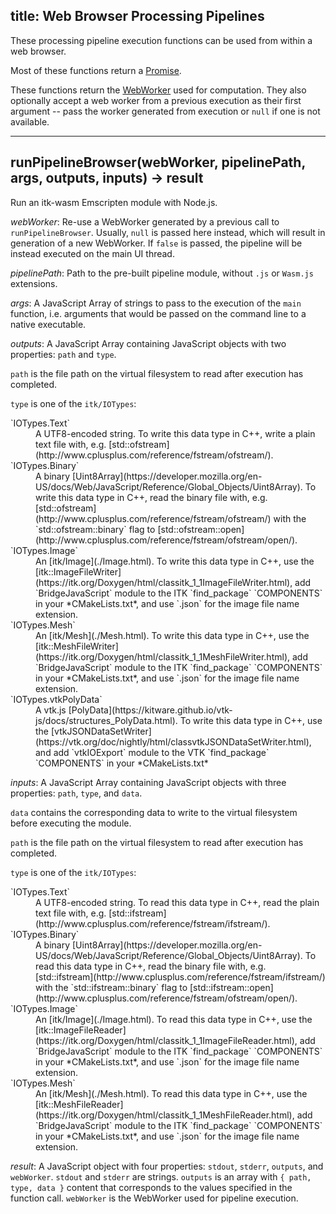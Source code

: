 title: Web Browser Processing Pipelines
---

These processing pipeline execution functions can be used from within a web
browser.

Most of these functions return a [Promise](https://developer.mozilla.org/en-US/docs/Web/JavaScript/Reference/Global_Objects/Promise).

These functions return the [WebWorker](https://developer.mozilla.org/en-US/docs/Web/API/Web_Workers_API/Using_web_workers) used for computation. They also optionally accept a web worker from a previous execution as their first argument -- pass the worker generated from execution or `null` if one is not available.

---

## runPipelineBrowser(webWorker, pipelinePath, args, outputs, inputs) -> result

Run an itk-wasm Emscripten module with Node.js.

*webWorker*: Re-use a WebWorker generated by a previous call to `runPipelineBrowser`. Usually, `null` is passed here instead, which will result in generation of a new WebWorker. If `false` is passed, the pipeline will be instead executed on the main UI thread.

*pipelinePath*: Path to the pre-built pipeline module, without `.js` or `Wasm.js` extensions.

*args*:         A JavaScript Array of strings to pass to the execution of the `main` function, i.e. arguments that would be passed on the command line to a native executable.

*outputs*:      A JavaScript Array containing JavaScript objects with two properties: `path` and `type`.

`path` is the file path on the virtual filesystem to read after execution has completed.

`type` is one of the `itk/IOTypes`:
<dl>
  <dt>`IOTypes.Text`</dt><dd>A UTF8-encoded string. To write this data type in C++, write a plain text file with, e.g.  [std::ofstream](http://www.cplusplus.com/reference/fstream/ofstream/).</dd>
  <dt>`IOTypes.Binary`</dt><dd>A binary [Uint8Array](https://developer.mozilla.org/en-US/docs/Web/JavaScript/Reference/Global_Objects/Uint8Array). To write this data type in C++, read the binary file with, e.g.  [std::ofstream](http://www.cplusplus.com/reference/fstream/ofstream/) with the `std::ofstream::binary` flag to [std::ofstream::open](http://www.cplusplus.com/reference/fstream/ofstream/open/).</dd>
  <dt>`IOTypes.Image`</dt><dd>An [itk/Image](./Image.html). To write this data type in C++, use the [itk::ImageFileWriter](https://itk.org/Doxygen/html/classitk_1_1ImageFileWriter.html), add `BridgeJavaScript` module to the ITK `find_package` `COMPONENTS` in your *CMakeLists.txt*, and use `.json` for the image file name extension.</dd>
  <dt>`IOTypes.Mesh`</dt><dd>An [itk/Mesh](./Mesh.html). To write this data type in C++, use the [itk::MeshFileWriter](https://itk.org/Doxygen/html/classitk_1_1MeshFileWriter.html), add `BridgeJavaScript` module to the ITK `find_package` `COMPONENTS` in your *CMakeLists.txt*, and use `.json` for the image file name extension.</dd>
  <dt>`IOTypes.vtkPolyData`</dt><dd>A vtk.js [PolyData](https://kitware.github.io/vtk-js/docs/structures_PolyData.html). To write this data type in C++, use the [vtkJSONDataSetWriter](https://vtk.org/doc/nightly/html/classvtkJSONDataSetWriter.html), and add `vtkIOExport` module to the VTK `find_package` `COMPONENTS` in your *CMakeLists.txt*</dd>
</dl>

*inputs*:       A JavaScript Array containing JavaScript objects with three properties: `path`, `type`, and `data`.

`data` contains the corresponding data to write to the virtual filesystem before executing the module.

`path` is the file path on the virtual filesystem to read after execution has completed.

`type` is one of the `itk/IOTypes`:
<dl>
  <dt>`IOTypes.Text`</dt><dd>A UTF8-encoded string. To read this data type in C++, read the plain text file with, e.g.  [std::ifstream](http://www.cplusplus.com/reference/fstream/ifstream/). </dd>
  <dt>`IOTypes.Binary`</dt><dd>A binary [Uint8Array](https://developer.mozilla.org/en-US/docs/Web/JavaScript/Reference/Global_Objects/Uint8Array). To read this data type in C++, read the binary file with, e.g.  [std::ifstream](http://www.cplusplus.com/reference/fstream/ifstream/) with the `std::ifstream::binary` flag to [std::ifstream::open](http://www.cplusplus.com/reference/fstream/ofstream/open/).</dd>
  <dt>`IOTypes.Image`</dt><dd>An [itk/Image](./Image.html). To read this data type in C++, use the [itk::ImageFileReader](https://itk.org/Doxygen/html/classitk_1_1ImageFileReader.html), add `BridgeJavaScript` module to the ITK `find_package` `COMPONENTS` in your *CMakeLists.txt*, and use `.json` for the image file name extension.</dd>
  <dt>`IOTypes.Mesh`</dt><dd>An [itk/Mesh](./Mesh.html). To read this data type in C++, use the [itk::MeshFileReader](https://itk.org/Doxygen/html/classitk_1_1MeshFileReader.html), add `BridgeJavaScript` module to the ITK `find_package` `COMPONENTS` in your *CMakeLists.txt*, and use `.json` for the image file name extension.</dd>
</dl>

*result*:       A JavaScript object with four properties: `stdout`, `stderr`, `outputs`, and `webWorker`.
                `stdout` and `stderr` are strings. `outputs` is an array with `{ path, type, data }` content that corresponds to the values specified in the function call. `webWorker` is the WebWorker used for pipeline execution.
